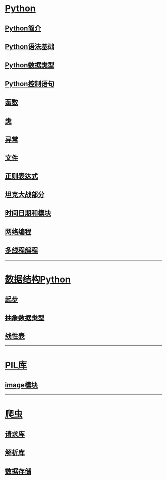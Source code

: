# [Python](https://github.com/lsmilesmile/Python-Knowledge/tree/master/python)

## [Python简介](https://github.com/lsmilesmile/Python-Knowledge/blob/master/python/Python%E7%AE%80%E4%BB%8B1.md)

## [Python语法基础](https://github.com/lsmilesmile/Python-Knowledge/blob/master/python/Python%E8%AF%AD%E6%B3%95%E5%9F%BA%E7%A1%802.md)

## [Python数据类型](https://github.com/lsmilesmile/Python-Knowledge/blob/master/python/Python%E6%95%B0%E6%8D%AE%E7%B1%BB%E5%9E%8B3.md)

## [Python控制语句](https://github.com/lsmilesmile/Python-Knowledge/blob/master/python/Python%E6%8E%A7%E5%88%B6%E8%AF%AD%E5%8F%A54.md)

## [函数](https://github.com/lsmilesmile/Python-Knowledge/blob/master/python/%E5%87%BD%E6%95%B05.md)

## [类](https://github.com/lsmilesmile/Python-Knowledge/blob/master/python/%E7%B1%BB6.md)

## [异常](https://github.com/lsmilesmile/Python-Knowledge/blob/master/python/%E5%BC%82%E5%B8%B87.md)

## [文件](https://github.com/lsmilesmile/Python-Knowledge/blob/master/python/%E6%96%87%E4%BB%B68.md)

## [正则表达式](https://github.com/lsmilesmile/Python-Knowledge/blob/master/python/%E6%AD%A3%E5%88%99%E8%A1%A8%E8%BE%BE%E5%BC%8F9.md)

## [坦克大战部分](https://github.com/lsmilesmile/Python-Knowledge/blob/master/python/pygame-%E5%9D%A6%E5%85%8B%E5%A4%A7%E6%88%98%E9%83%A8%E5%88%8610.md)

## [时间日期和模块](https://github.com/lsmilesmile/Python-Knowledge/blob/master/python/%E6%97%B6%E9%97%B4%E6%97%A5%E6%9C%9F%E5%92%8C%E6%A8%A1%E5%9D%9711.md)

## [网络编程](https://github.com/lsmilesmile/Python-Knowledge/blob/master/python/%E7%BD%91%E7%BB%9C%E7%BC%96%E7%A8%8B12.md)

## [多线程编程](https://github.com/lsmilesmile/Python-Knowledge/blob/master/python/%E5%A4%9A%E7%BA%BF%E7%A8%8B%E7%BC%96%E7%A8%8B13.md)

------

# [数据结构Python](https://github.com/lsmilesmile/Python-Knowledge/tree/master/%E6%95%B0%E6%8D%AE%E7%BB%93%E6%9E%84Python)

## [起步](https://github.com/lsmilesmile/Python-Knowledge/blob/master/%E6%95%B0%E6%8D%AE%E7%BB%93%E6%9E%84Python/%E8%B5%B7%E6%AD%A51.md)

## [抽象数据类型](https://github.com/lsmilesmile/Python-Knowledge/blob/master/%E6%95%B0%E6%8D%AE%E7%BB%93%E6%9E%84Python/%E6%8A%BD%E8%B1%A1%E6%95%B0%E6%8D%AE%E7%B1%BB%E5%9E%8B2.md)

## [线性表](https://github.com/lsmilesmile/Python-Knowledge/blob/master/%E6%95%B0%E6%8D%AE%E7%BB%93%E6%9E%84Python/%E7%BA%BF%E6%80%A7%E8%A1%A83.md)

------

# [PIL库](https://github.com/lsmilesmile/Python-Knowledge/tree/master/PIL)

## [image模块](https://github.com/lsmilesmile/Python-Knowledge/blob/master/PIL/code/image_module.py)

------



# [爬虫](https://github.com/lsmilesmile/Python-Knowledge/tree/master/spider)

## [请求库](https://github.com/lsmilesmile/Python-Knowledge/tree/master/spider/code1/chapter03)

## [解析库](https://github.com/lsmilesmile/Python-Knowledge/tree/master/spider/code1/chapter04)

## [数据存储](https://github.com/lsmilesmile/Python-Knowledge/tree/master/spider/code1/chapter05)